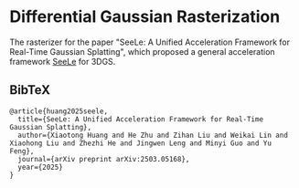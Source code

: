 # Differential Gaussian Rasterization

The rasterizer for the paper "SeeLe: A Unified Acceleration Framework for Real-Time Gaussian Splatting", which proposed a general acceleration framework [SeeLe](https://github.com/SJTU-MVCLab/SeeLe) for 3DGS.

<section class="section" id="BibTeX">
  <div class="container is-max-desktop content">
    <h2 class="title">BibTeX</h2>
    <pre><code>@article{huang2025seele,
  title={SeeLe: A Unified Acceleration Framework for Real-Time Gaussian Splatting},
  author={Xiaotong Huang and He Zhu and Zihan Liu and Weikai Lin and Xiaohong Liu and Zhezhi He and Jingwen Leng and Minyi Guo and Yu Feng},
  journal={arXiv preprint arXiv:2503.05168},
  year={2025}
}</code></pre>
  </div>
</section>
